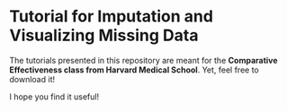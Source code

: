 # Tutorial for Imputation and Visualizing Missing Data

The tutorials presented in this repository are meant for the **Comparative Effectiveness class from Harvard Medical School**. Yet, feel free to download it!

I hope you find it useful!
